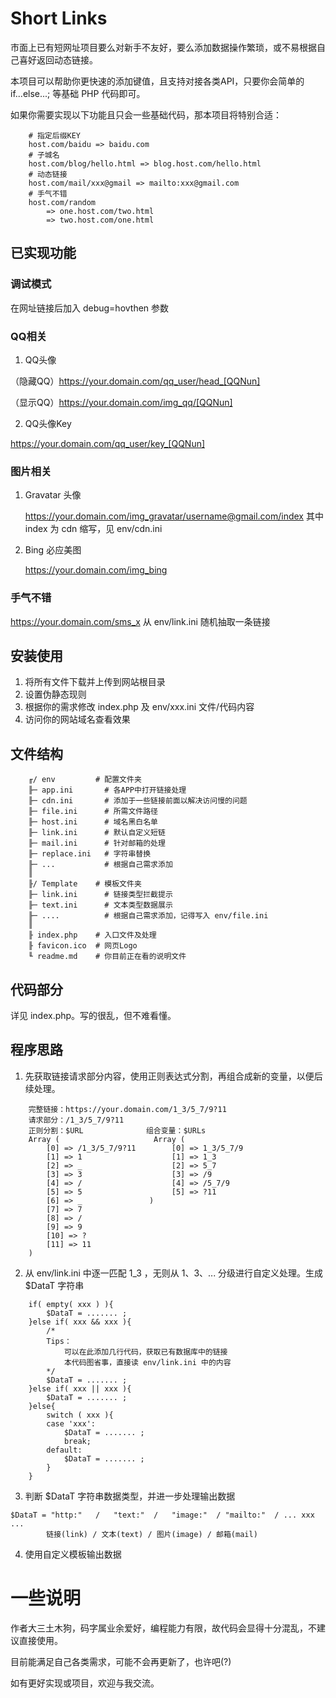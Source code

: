 
# Short Links

市面上已有短网址项目要么对新手不友好，要么添加数据操作繁琐，或不易根据自己喜好返回动态链接。

本项目可以帮助你更快速的添加键值，且支持对接各类API，只要你会简单的 if...else...; 等基础 PHP 代码即可。

如果你需要实现以下功能且只会一些基础代码，那本项目将特别合适：

```need
    # 指定后缀KEY
    host.com/baidu => baidu.com
    # 子城名
    host.com/blog/hello.html => blog.host.com/hello.html
    # 动态链接
    host.com/mail/xxx@gmail => mailto:xxx@gmail.com
    # 手气不错
    host.com/random 
        => one.host.com/two.html
        => two.host.com/one.html
```

## 已实现功能

### 调试模式

在网址链接后加入 debug=hovthen 参数

### QQ相关

1. QQ头像

（隐藏QQ）https://your.domain.com/qq_user/head_[QQNun]

（显示QQ）https://your.domain.com/img_qq/[QQNun]
    
2. QQ头像Key
    
https://your.domain.com/qq_user/key_[QQNun]
    
### 图片相关
    
1. Gravatar 头像

    https://your.domain.com/img_gravatar/username@gmail.com/index
    其中 index 为 cdn 缩写，见 env/cdn.ini 

2. Bing 必应美图

    https://your.domain.com/img_bing

### 手气不错
    
https://your.domain.com/sms_x
从 env/link.ini 随机抽取一条链接

## 安装使用

1. 将所有文件下载并上传到网站根目录
2. 设置伪静态现则
3. 根据你的需求修改 index.php 及 env/xxx.ini 文件/代码内容
4. 访问你的网站域名查看效果

## 文件结构

```file
    ╓/ env         # 配置文件夹
    ╟─ app.ini       # 各APP中打开链接处理
    ╟─ cdn.ini       # 添加于一些链接前面以解决访问慢的问题
    ╟─ file.ini      # 所需文件路径
    ╟─ host.ini      # 域名黑白名单
    ╟─ link.ini      # 默认自定义短链
    ╟─ mail.ini      # 针对邮箱的处理
    ╟─ replace.ini   # 字符串替换
    ╟─ ...           # 根据自己需求添加
    ║
    ╟/ Template    # 模板文件夹
    ╟─ link.ini      # 链接类型拦截提示
    ╟─ text.ini      # 文本类型数据展示
    ╟─ ....          # 根据自己需求添加，记得写入 env/file.ini
    ║
    ╟ index.php    # 入口文件及处理
    ╟ favicon.ico  # 网页Logo
    ╙ readme.md    # 你目前正在看的说明文件
```
## 代码部分

详见 index.php。写的很乱，但不难看懂。

## 程序思路

1. 先获取链接请求部分内容，使用正则表达式分割，再组合成新的变量，以便后续处理。

```url
    完整链接：https://your.domain.com/1_3/5_7/9?11
    请求部分：/1_3/5_7/9?11 
    正则分割：$URL              组合变量：$URLs
    Array (                     Array ( 
        [0] => /1_3/5_7/9?11        [0] => 1_3/5_7/9
        [1] => 1                    [1] => 1_3 
        [2] => _                    [2] => 5_7 
        [3] => 3                    [3] => /9 
        [4] => /                    [4] => /5_7/9
        [5] => 5                    [5] => ?11 
        [6] => _               )
        [7] => 7 
        [8] => / 
        [9] => 9 
        [10] => ? 
        [11] => 11 
    )
```

2. 从 env/link.ini 中逐一匹配 1_3 ，无则从 1、3、... 分级进行自定义处理。生成 $DataT 字符串

```deal
    if( empty( xxx ) ){
        $DataT = ....... ;
    }else if( xxx && xxx ){
        /*
        Tips：
            可以在此添加几行代码，获取已有数据库中的链接
            本代码图省事，直接读 env/link.ini 中的内容
        */
        $DataT = ....... ;
    }else if( xxx || xxx ){
        $DataT = ....... ;
    }else{
        switch ( xxx ){
        case 'xxx':
            $DataT = ....... ;
            break;
        default:
            $DataT = ....... ;
        }
    }
```

3. 判断 $DataT 字符串数据类型，并进一步处理输出数据

```type
$DataT = "http:"   /   "text:"  /   "image:"  / "mailto:"  / ... xxx ... 
        链接(link) / 文本(text) / 图片(image) / 邮箱(mail)
```

4. 使用自定义模板输出数据

# 一些说明

作者大三土木狗，码字属业余爱好，编程能力有限，故代码会显得十分混乱，不建议直接使用。

目前能满足自己各类需求，可能不会再更新了，也许吧(?)

如有更好实现或项目，欢迎与我交流。

